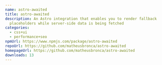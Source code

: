 ```yaml
---
name: astro-awaited
title: astro-awaited
description: An Astro integration that enables you to render fallback
  placeholders while server-side data is being fetched
categories:
  - css+ui
  - performance+seo
npmUrl: https://www.npmjs.com/package/astro-awaited
repoUrl: https://github.com/matheusbronca/astro-awaited
homepageUrl: https://github.com/matheusbronca/astro-awaited
downloads: 13
---
```

